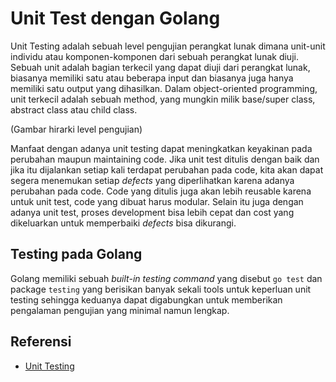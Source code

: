# Unit Test dengan Golang

Unit Testing adalah sebuah level pengujian perangkat lunak dimana unit-unit individu atau komponen-komponen dari sebuah perangkat lunak diuji. Sebuah unit adalah bagian terkecil yang dapat diuji dari perangkat lunak, biasanya memiliki satu atau beberapa input dan biasanya juga hanya memiliki satu output yang dihasilkan. Dalam object-oriented programming, unit terkecil adalah sebuah method, yang mungkin milik base/super class, abstract class atau child class.

(Gambar hirarki level pengujian)

Manfaat dengan adanya unit testing dapat meningkatkan keyakinan pada perubahan maupun maintaining code. Jika unit test ditulis dengan baik dan jika itu dijalankan setiap kali terdapat perubahan pada code, kita akan dapat segera menemukan setiap *defects* yang diperlihatkan karena adanya perubahan pada code. Code yang ditulis juga akan lebih reusable karena untuk unit test, code yang dibuat harus modular. Selain itu juga dengan adanya unit test, proses development bisa lebih cepat dan cost yang dikeluarkan untuk memperbaiki *defects* bisa dikurangi.

## Testing pada Golang

Golang memiliki sebuah *built-in testing command* yang disebut `go test` dan package `testing` yang berisikan banyak sekali tools untuk keperluan unit testing sehingga keduanya dapat digabungkan untuk memberikan pengalaman pengujian yang minimal namun lengkap.

## Referensi

* [Unit Testing](http://softwaretestingfundamentals.com/unit-testing/)